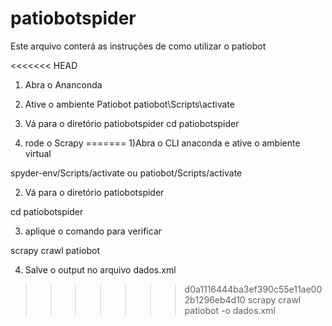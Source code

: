 # patiobotspider
Este arquivo conterá as instruções de como utilizar o patiobot

<<<<<<< HEAD
1) Abra o Ananconda

2) Ative o ambiente Patiobot
patiobot\Scripts\activate

3) Vá para o diretório patiobotspider
cd patiobotspider

4) rode o Scrapy
=======
1)Abra o CLI anaconda e ative o ambiente virtual

spyder-env/Scripts/activate ou patiobot/Scripts/activate

2) Vá para o diretório patiobotspider

cd patiobotspider

3) aplique o comando para verificar

scrapy crawl patiobot

4) Salve o output no arquivo dados.xml

>>>>>>> d0a1116444ba3ef390c55e11ae002b1296eb4d10
scrapy crawl patiobot -o dados.xml